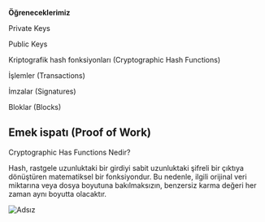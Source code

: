 **Öğreneceklerimiz**

Private Keys

Public Keys

Kriptografik hash fonksiyonları (Cryptographic Hash Functions)

İşlemler (Transactions)

İmzalar (Signatures)

Bloklar (Blocks)

Emek ispatı (Proof of Work)
----------------------------------------------------------------------
Cryptographic Has Functions Nedir?

Hash, rastgele uzunluktaki bir girdiyi sabit uzunluktaki şifreli bir çıktıya dönüştüren matematiksel bir fonksiyondur. Bu nedenle, ilgili orijinal veri miktarına veya dosya boyutuna bakılmaksızın, benzersiz karma değeri her zaman aynı boyutta olacaktır.

![Adsız](https://user-images.githubusercontent.com/68228757/147839817-8ba0a210-fe95-4554-a7f5-5440116ea441.png)

